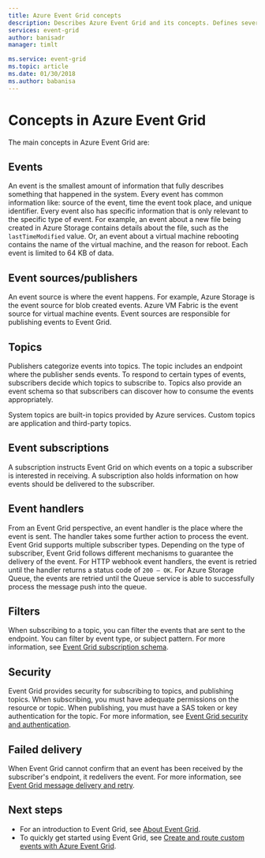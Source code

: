 ```yaml
---
title: Azure Event Grid concepts
description: Describes Azure Event Grid and its concepts. Defines several key components of Event Grid.
services: event-grid
author: banisadr
manager: timlt

ms.service: event-grid
ms.topic: article
ms.date: 01/30/2018
ms.author: babanisa
---
```


# Concepts in Azure Event Grid

The main concepts in Azure Event Grid are:

## Events

An event is the smallest amount of information that fully describes something that happened in the system.  Every event has common information like: source of the event, time the event took place, and unique identifier.  Every event also has specific information that is only relevant to the specific type of event. For example, an event about a new file being created in Azure Storage contains details about the file, such as the `lastTimeModified` value. Or, an event about a virtual machine rebooting contains the name of the virtual machine, and the reason for reboot. Each event is limited to 64 KB of data.

## Event sources/publishers

An event source is where the event happens. For example, Azure Storage is the event source for blob created events. Azure VM Fabric is the event source for virtual machine events. Event sources are responsible for publishing events to Event Grid.

## Topics

Publishers categorize events into topics. The topic includes an endpoint where the publisher sends events. To respond to certain types of events, subscribers decide which topics to subscribe to. Topics also provide an event schema so that subscribers can discover how to consume the events appropriately.

System topics are built-in topics provided by Azure services. Custom topics are application and third-party topics.

## Event subscriptions

A subscription instructs Event Grid on which events on a topic a subscriber is interested in receiving.  A subscription also holds information on how events should be delivered to the subscriber.

## Event handlers

From an Event Grid perspective, an event handler is the place where the event is sent. The handler takes some further action to process the event.  Event Grid supports multiple subscriber types. Depending on the type of subscriber, Event Grid follows different mechanisms to guarantee the delivery of the event.  For HTTP webhook event handlers, the event is retried until the handler returns a status code of `200 – OK`. For Azure Storage Queue, the events are retried until the Queue service is able to successfully process the message push into the queue.

## Filters

When subscribing to a topic, you can filter the events that are sent to the endpoint. You can filter by event type, or subject pattern. For more information, see [Event Grid subscription schema](subscription-creation-schema.md).

## Security

Event Grid provides security for subscribing to topics, and publishing topics. When subscribing, you must have adequate permissions on the resource or topic. When publishing, you must have a SAS token or key authentication for the topic. For more information, see [Event Grid security and authentication](security-authentication.md).

## Failed delivery

When Event Grid cannot confirm that an event has been received by the subscriber's endpoint, it redelivers the event. For more information, see [Event Grid message delivery and retry](delivery-and-retry.md).

## Next steps

* For an introduction to Event Grid, see [About Event Grid](overview.md).
* To quickly get started using Event Grid, see [Create and route custom events with Azure Event Grid](custom-event-quickstart.md).
